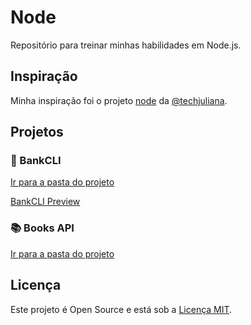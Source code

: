 # Node

Repositório para treinar minhas habilidades em Node.js.

## Inspiração

Minha inspiração foi o projeto [node](https://github.com/techjuliana/node) da [@techjuliana](https://github.com/techjuliana).

## Projetos

### 🏦 BankCLI

[Ir para a pasta do projeto](https://github.com/ricardospalves/node/tree/main/bank#readme)

[BankCLI Preview](https://github.com/ricardospalves/node/assets/7684963/5f51c122-af48-4e8e-b972-031e187cb120)

### 📚 Books API

[Ir para a pasta do projeto](https://github.com/ricardospalves/node/tree/main/books-api#readme)

## Licença

Este projeto é Open Source e está sob a [Licença MIT](https://github.com/ricardospalves/node/blob/main/LICENSE).
